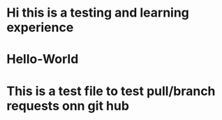 # Hi this is a testing and learning experience
# Hello-World
# This is a test file to test pull/branch requests onn git hub
